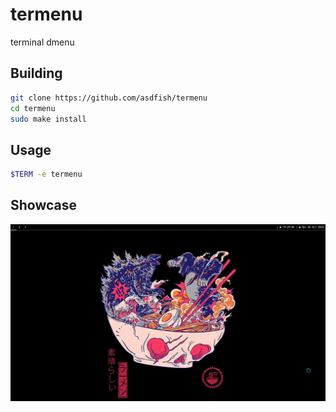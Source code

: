 # termenu
terminal dmenu

## Building
~~~bash
git clone https://github.com/asdfish/termenu
cd termenu
sudo make install
~~~

## Usage
~~~bash
$TERM -e termenu
~~~

## Showcase
![gif of the application working](./showcase.gif)
